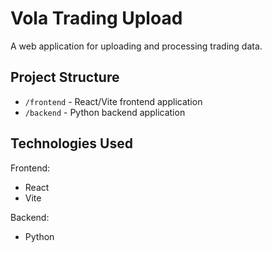 # Vola Trading Upload

A web application for uploading and processing trading data.

## Project Structure

- `/frontend` - React/Vite frontend application
- `/backend` - Python backend application

## Technologies Used

Frontend:
- React
- Vite

Backend:
- Python
